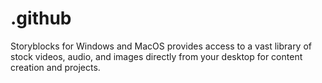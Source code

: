 # .github
Storyblocks for Windows and MacOS provides access to a vast library of stock videos, audio, and images directly from your desktop for content creation and projects.
